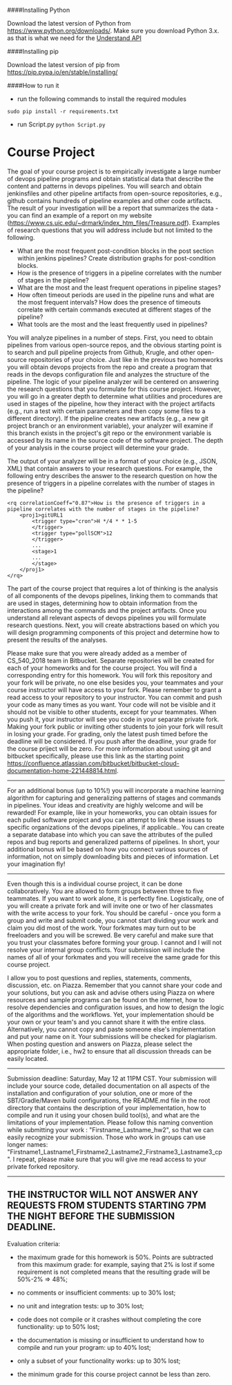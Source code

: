 ####Installing Python

Download the latest version of Python from https://www.python.org/downloads/. Make sure you download Python 3.x. as that is what we need for the [Understand API](https://scitools.com/support/python-api/)

####Installing pip

Download the latest version of pip from https://pip.pypa.io/en/stable/installing/

####How to run it

* run the following commands to install the required modules

`sudo pip install -r requirements.txt`


* run Script.py
`python Script.py`


# Course Project

The goal of your course project is to empirically investigate a large number of devops pipeline programs and obtain statistical data that describe the content and patterns in devops pipelines. You will search and obtain jenkinsfiles and other pipeline artifacts from open-source repositories, e.g., github contains hundreds of pipeline examples and other code artifacts. The result of your investigation will be a report that summarizes the data - you can find an example of a report on my website (https://www.cs.uic.edu/~drmark/index_htm_files/Treasure.pdf). Examples of research questions that you will address include but not limited to the following.
* What are the most frequent post-condition blocks in the post section within jenkins pipelines? Create distribution graphs for post-condition blocks.
* How is the presence of triggers in a pipeline correlates with the number of stages in the pipeline?
* What are the most and the least frequent operations in pipeline stages?
* How often timeout periods are used in the pipeline runs and what are the most frequent intervals? How does the presence of timeouts correlate with certain commands executed at different stages of the pipeline?
* What tools are the most and the least frequently used in pipelines?

You will analyze pipelines in a number of steps. First, you need to obtain pipelines from various open-source repos, and the obvious starting point is to search and pull pipeline projects from Github, Krugle, and other open-source repositories of your choice. Just like in the previous two homeworks you will obtain devops projects from the repo and create a program that reads in the devops configuration file and analyzes the structure of the pipeline. The logic of your pipeline analyzer will be centered on answering the research questions that you formulate for this course project. However, you will go in a greater depth to determine what utilities and procedures are used in stages of the pipeline, how they interact with the project artifacts (e.g., run a test with certain parameters and then copy some files to a different directory). If the pipeline creates new artifacts (e.g., a new git project branch or an environment variable), your analyzer will examine if this branch exists in the project's git repo or the environment variable is accessed by its name in the source code of the software project. The depth of your analysis in the course project will determine your grade.

The output of your analyzer will be in a format of your choice (e.g., JSON, XML) that contain answers to your research questions. For example, the following entry describes the answer to the research question on how the presence of triggers in a pipeline correlates with the number of stages in the pipeline?
```
<rq correlationCoeff="0.87">How is the presence of triggers in a pipeline correlates with the number of stages in the pipeline?
	<proj1>gitURL1
		<trigger type="cron">H */4 * * 1-5
		</trigger>
		<trigger type="pollSCM">12
		</trigger>
		...
		<stage>1
		...
		</stage>
	</proj1>
</rq>
```

The part of the course project that requires a lot of thinking is the analysis of all components of the devops pipelines, linking them to commands that are used in stages, determining how to obtain information from the interactions among the commands and the project artifacts. Once you understand all relevant aspects of devops pipelines you will formulate research questions. Next, you will create abstractions based on which you will design programming components of this project and determine how to present the results of the analyses.

Please make sure that you were already added as a member of CS_540_2018 team in Bitbucket. Separate repositories will be created for each of your homeworks and for the course project. You will find a corresponding entry for this homework. You will fork this repository and your fork will be private, no one else besides you, your teammates and your course instructor will have access to your fork. Please remember to grant a read access to your repository to your instructor. You can commit and push your code as many times as you want. Your code will not be visible and it should not be visible to other students, except for your teammates. When you push it, your instructor will see you code in your separate private fork. Making your fork public or inviting other students to join your fork will result in losing your grade. For grading, only the latest push timed before the deadline will be considered. If you push after the deadline, your grade for the course priject will be zero. For more information about using git and bitbucket specifically, please use this link as the starting point https://confluence.atlassian.com/bitbucket/bitbucket-cloud-documentation-home-221448814.html.

------

For an additional bonus (up to 10%!) you will incorporate a machine learning algorithm for capturing and generalizing patterns of stages and commands in pipelines. Your ideas and creativity are highly welcome and will be rewarded! For example, like in your homeworks, you can obtain issues for each pulled software project and you can attempt to link these issues to specific organizations of the devops pipelines, if applicable.. You can create a separate database into which you can save the attributes of the pulled repos and bug reports and generalized patterns of pipelines. In short, your additional bonus will be based on how you connect various sources of information, not on simply downloading bits and pieces of information. Let your imagination fly!

------

Even though this is a individual course project, it can be done collaboratively. You are allowed to form groups between three to five teammates. If you want to work alone, it is perfectly fine. Logistically, one of you will create a private fork and will invite one or two of her classmates with the write access to your fork. You should be careful - once you form a group and write and submit code, you cannot start dividing your work and claim you did most of the work. Your forkmates may turn out to be freeloaders and you will be screwed. Be very careful and make sure that you trust your classmates before forming your group. I cannot and I will not resolve your internal group conflicts. Your submission will include the names of all of your forkmates and you will receive the same grade for this course project. 

I allow you to post questions and replies, statements, comments, discussion, etc. on Piazza. Remember that you cannot share your code and your solutions, but you can ask and advise others using Piazza on where resources and sample programs can be found on the internet, how to resolve dependencies and configuration issues, and how to design the logic of the algorithms and the workflows. Yet, your implementation should be your own or your team's and you cannot share it with the entire class. Alternatively, you cannot copy and paste someone else's implementation and put your name on it. Your submissions will be checked for plagiarism. When posting question and answers on Piazza, please select the appropriate folder, i.e., hw2 to ensure that all discussion threads can be easily located.

------

Submission deadline: Saturday, May 12 at 11PM CST. Your submission will include your source code, detailed documentation on all aspects of the installation and configuration of your solution, one or more of the SBT/Gradle/Maven build configurations, the README.md file in the root directory that contains the description of your implementation, how to compile and run it using your chosen build tool(s), and what are the limitations of your implementation. Please follow this naming convention while submitting your work : "Firstname_Lastname_hw2", so that we can easily recognize your submission. Those who work in groups can use longer names: "Firstname1_Lastname1_Firstname2_Lastname2_Firstname3_Lastname3_cp". I repeat, please make sure that you will give me read access to your private forked repository.

------
THE INSTRUCTOR WILL NOT ANSWER ANY REQUESTS FROM STUDENTS STARTING 7PM THE NIGHT BEFORE THE SUBMISSION DEADLINE.
------

Evaluation criteria:
* the maximum grade for this homework is 50%. Points are subtracted from this maximum grade: for example, saying that 2% is lost if some requirement is not completed means that the resulting grade will be 50%-2% => 48%;

* no comments or insufficient comments: up to 30% lost;

* no unit and integration tests: up to 30% lost;

* code does not compile or it crashes without completing the core functionality: up to 50% lost;

* the documentation is missing or insufficient to understand how to compile and run your program: up to 40% lost;

* only a subset of your functionality works: up to 30% lost;

* the minimum grade for this course project cannot be less than zero.

